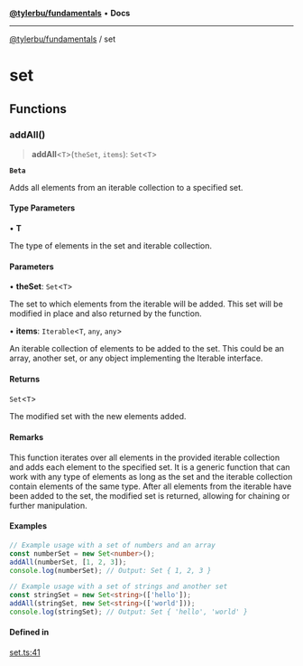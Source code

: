 [**@tylerbu/fundamentals**](README.md) • **Docs**

***

[@tylerbu/fundamentals](README.md) / set

# set

## Functions

### addAll()

> **addAll**\<`T`\>(`theSet`, `items`): `Set`\<`T`\>

**`Beta`**

Adds all elements from an iterable collection to a specified set.

#### Type Parameters

• **T**

The type of elements in the set and iterable collection.

#### Parameters

• **theSet**: `Set`\<`T`\>

The set to which elements from the iterable will be added. This set
                will be modified in place and also returned by the function.

• **items**: `Iterable`\<`T`, `any`, `any`\>

An iterable collection of elements to be added to the set. This could
               be an array, another set, or any object implementing the Iterable
               interface.

#### Returns

`Set`\<`T`\>

The modified set with the new elements added.

#### Remarks

This function iterates over all elements in the provided iterable collection
and adds each element to the specified set. It is a generic function that can
work with any type of elements as long as the set and the iterable collection
contain elements of the same type. After all elements from the iterable have
been added to the set, the modified set is returned, allowing for chaining or
further manipulation.

#### Examples

```ts
// Example usage with a set of numbers and an array
const numberSet = new Set<number>();
addAll(numberSet, [1, 2, 3]);
console.log(numberSet); // Output: Set { 1, 2, 3 }
```

```ts
// Example usage with a set of strings and another set
const stringSet = new Set<string>(['hello']);
addAll(stringSet, new Set<string>(['world']));
console.log(stringSet); // Output: Set { 'hello', 'world' }
```

#### Defined in

[set.ts:41](https://github.com/tylerbutler/tools-monorepo/blob/main/packages/fundamentals/src/set.ts#L41)
